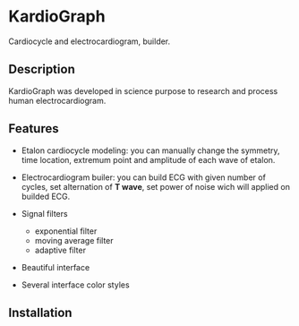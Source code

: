 # KardioGraph
Cardiocycle and electrocardiogram, builder.

## Description
KardioGraph was developed in science purpose to research and process human electrocardiogram.

## Features
- Etalon cardiocycle modeling: you can manually change the symmetry, time location, extremum point and amplitude of each wave of etalon.
- Electrocardiogram builer: you can build ECG with given number of cycles, set alternation of **T wave**, set power of noise wich will applied on builded ECG.
- Signal filters
  - exponential filter
  - moving average filter
  - adaptive filter
  
- Beautiful interface
- Several interface color styles

## Installation
